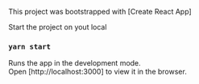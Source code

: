 
This project was bootstrapped with [Create React App]

Start the project on yout local

### `yarn start`

Runs the app in the development mode.<br />
Open [http://localhost:3000] to view it in the browser.



